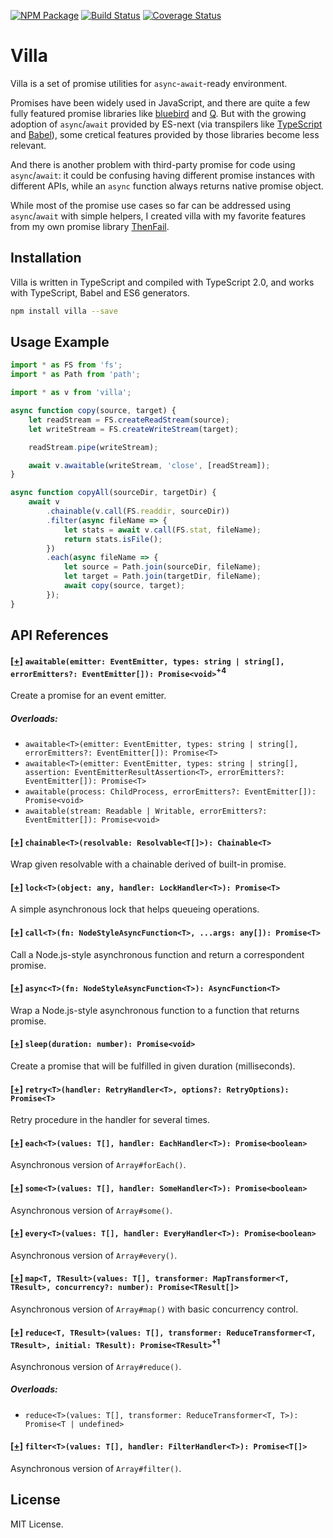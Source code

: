 [![NPM Package](https://badge.fury.io/js/villa.svg)](https://www.npmjs.com/package/villa)
[![Build Status](https://travis-ci.org/vilic/villa.svg)](https://travis-ci.org/vilic/villa)
[![Coverage Status](https://coveralls.io/repos/github/vilic/villa/badge.svg?branch=master)](https://coveralls.io/github/vilic/villa?branch=master)

# Villa

Villa is a set of promise utilities for `async`-`await`-ready environment.

Promises have been widely used in JavaScript, and there are quite a few fully
featured promise libraries like
[bluebird](https://github.com/petkaantonov/bluebird) and
[Q](https://github.com/kriskowal/q). But with the growing adoption of
`async`/`await` provided by ES-next (via transpilers like
[TypeScript](http://www.typescriptlang.org/) and [Babel](http://babeljs.io/)),
some cretical features provided by those libraries become less relevant.

And there is another problem with third-party promise for code using
`async`/`await`: it could be confusing having different promise instances with
different APIs, while an `async` function always returns native promise object.

While most of the promise use cases so far can be addressed using
`async`/`await` with simple helpers, I created villa with my favorite features
from my own promise library [ThenFail](https://github.com/vilic/thenfail).

## Installation

Villa is written in TypeScript and compiled with TypeScript 2.0, and works with
TypeScript, Babel and ES6 generators.

```sh
npm install villa --save
```

## Usage Example
```ts
import * as FS from 'fs';
import * as Path from 'path';

import * as v from 'villa';

async function copy(source, target) {
    let readStream = FS.createReadStream(source);
    let writeStream = FS.createWriteStream(target);

    readStream.pipe(writeStream);

    await v.awaitable(writeStream, 'close', [readStream]);
}

async function copyAll(sourceDir, targetDir) {
    await v
        .chainable(v.call(FS.readdir, sourceDir))
        .filter(async fileName => {
            let stats = await v.call(FS.stat, fileName);
            return stats.isFile();
        })
        .each(async fileName => {
            let source = Path.join(sourceDir, fileName);
            let target = Path.join(targetDir, fileName);
            await copy(source, target);
        });
}
```

## API References

<!-- docheat:functions -->

#### [[+]](src/awaitable.ts#L134) `awaitable(emitter: EventEmitter, types: string | string[], errorEmitters?: EventEmitter[]): Promise<void>`<sup>+4</sup>

Create a promise for an event emitter.

##### Overloads:

- `awaitable<T>(emitter: EventEmitter, types: string | string[], errorEmitters?: EventEmitter[]): Promise<T>`
- `awaitable<T>(emitter: EventEmitter, types: string | string[], assertion: EventEmitterResultAssertion<T>, errorEmitters?: EventEmitter[]): Promise<T>`
- `awaitable(process: ChildProcess, errorEmitters?: EventEmitter[]): Promise<void>`
- `awaitable(stream: Readable | Writable, errorEmitters?: EventEmitter[]): Promise<void>`

#### [[+]](src/chainable.ts#L62) `chainable<T>(resolvable: Resolvable<T[]>): Chainable<T>`

Wrap given resolvable with a chainable derived of built-in promise.

#### [[+]](src/concurrency.ts#L18) `lock<T>(object: any, handler: LockHandler<T>): Promise<T>`

A simple asynchronous lock that helps queueing operations.

#### [[+]](src/function.ts#L15) `call<T>(fn: NodeStyleAsyncFunction<T>, ...args: any[]): Promise<T>`

Call a Node.js-style asynchronous function and return a correspondent
promise.

#### [[+]](src/function.ts#L33) `async<T>(fn: NodeStyleAsyncFunction<T>): AsyncFunction<T>`

Wrap a Node.js-style asynchronous function to a function that returns
promise.

#### [[+]](src/miscellaneous.ts#L7) `sleep(duration: number): Promise<void>`

Create a promise that will be fulfilled in given duration (milliseconds).

#### [[+]](src/miscellaneous.ts#L26) `retry<T>(handler: RetryHandler<T>, options?: RetryOptions): Promise<T>`

Retry procedure in the handler for several times.

#### [[+]](src/array.ts#L10) `each<T>(values: T[], handler: EachHandler<T>): Promise<boolean>`

Asynchronous version of `Array#forEach()`.

#### [[+]](src/array.ts#L25) `some<T>(values: T[], handler: SomeHandler<T>): Promise<boolean>`

Asynchronous version of `Array#some()`.

#### [[+]](src/array.ts#L40) `every<T>(values: T[], handler: EveryHandler<T>): Promise<boolean>`

Asynchronous version of `Array#every()`.

#### [[+]](src/array.ts#L55) `map<T, TResult>(values: T[], transformer: MapTransformer<T, TResult>, concurrency?: number): Promise<TResult[]>`

Asynchronous version of `Array#map()` with basic concurrency control.

#### [[+]](src/array.ts#L119) `reduce<T, TResult>(values: T[], transformer: ReduceTransformer<T, TResult>, initial: TResult): Promise<TResult>`<sup>+1</sup>

Asynchronous version of `Array#reduce()`.

##### Overloads:

- `reduce<T>(values: T[], transformer: ReduceTransformer<T, T>): Promise<T | undefined>`

#### [[+]](src/array.ts#L132) `filter<T>(values: T[], handler: FilterHandler<T>): Promise<T[]>`

Asynchronous version of `Array#filter()`.

<!-- endcheat -->

## License

MIT License.

